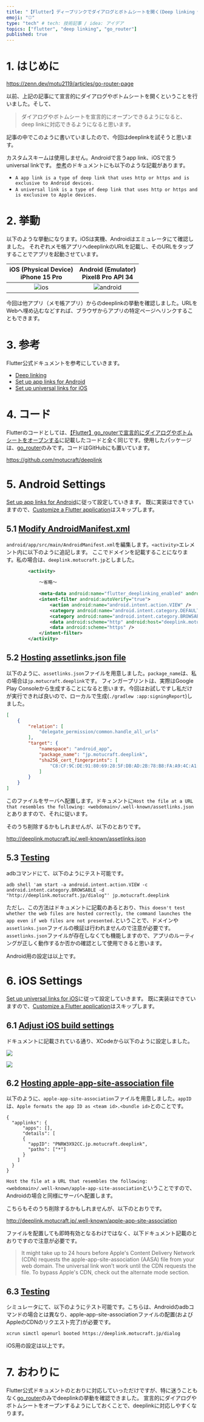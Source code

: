```yaml
---
title: "【Flutter】ディープリンクでダイアログとボトムシートを開く(Deep linking with go_router)"
emoji: "⚾"
type: "tech" # tech: 技術記事 / idea: アイデア
topics: ["flutter", "deep linking", "go_router"]
published: true
---
```


# 1. はじめに

https://zenn.dev/motu2119/articles/go-router-page

以前、上記の記事にて宣言的にダイアログやボトムシートを開くということを行いました。そして、

> ダイアログやボトムシートを宣言的にオープンできるようになると、deep linkに対応できるようになると思います。

記事の中でこのように書いていましたので、今回はdeeplinkを試そうと思います。

カスタムスキームは使用しません。Androidで言うapp link、iOSで言うuniversal linkです。
[参考](https://zenn.dev/motu2119/articles/deep-linking-20240502#3.-%E5%8F%82%E8%80%83)のドキュメントにも以下のような記載があります。
- `A app link is a type of deep link that uses http or https and is exclusive to Android devices.`
- `A universal link is a type of deep link that uses http or https and is exclusive to Apple devices.`

# 2. 挙動

以下のような挙動になります。iOSは実機、Androidはエミュレータにて確認しました。
それぞれメモ帳アプリへdeeplinkのURLを記載し、そのURLをタップすることでアプリを起動させています。

|                              iOS (Physical Device)<br/>iPhone 15 Pro                               |                                Android (Emulator)<br/>Pixel8 Pro API 34                                |
|:--------------------------------------------------------------------------------------------------:|:------------------------------------------------------------------------------------------------------:|
| ![ios](https://github.com/motucraft/deeplink/assets/35750184/eeaa0803-7e90-4008-a5b8-c1e24f7a4d61) | ![android](https://github.com/motucraft/deeplink/assets/35750184/00b5d889-c97a-4019-97a8-8aaf318f603a) |

今回は他アプリ（メモ帳アプリ）からのdeeplinkの挙動を確認しました。URLをWebへ埋め込むなどすれば、ブラウザからアプリの特定ページへリンクすることもできます。

# 3. 参考

Flutter公式ドキュメントを参考にしていきます。

- [Deep linking](https://docs.flutter.dev/ui/navigation/deep-linking)
- [Set up app links for Android](https://docs.flutter.dev/cookbook/navigation/set-up-app-links)
- [Set up universal links for iOS](https://docs.flutter.dev/cookbook/navigation/set-up-universal-links)

# 4. コード

Flutterのコードとしては、[【Flutter】go_routerで宣言的にダイアログやボトムシートをオープンする](https://zenn.dev/motu2119/articles/go-router-page)に記載したコードと全く同じです。使用したパッケージは、[go_router](https://pub.dev/packages/go_router)のみです。コードはGitHubにも置いています。

https://github.com/motucraft/deeplink

# 5. Android Settings

[Set up app links for Android](https://docs.flutter.dev/cookbook/navigation/set-up-app-links)に従って設定していきます。
既に実装はできていますので、[Customize a Flutter application](https://docs.flutter.dev/cookbook/navigation/set-up-app-links#1-customize-a-flutter-application)はスキップします。

## 5.1 [Modify AndroidManifest.xml](https://docs.flutter.dev/cookbook/navigation/set-up-app-links#2-modify-androidmanifest-xml)

`android/app/src/main/AndroidManifest.xml`を編集します。`<activity>`エレメント内に以下のように追記します。
ここでドメインを記載することになります。私の場合は、`deeplink.motucraft.jp`としました。

```xml
        <activity>
    
            〜省略〜
    
            <meta-data android:name="flutter_deeplinking_enabled" android:value="true" />
            <intent-filter android:autoVerify="true">
                <action android:name="android.intent.action.VIEW" />
                <category android:name="android.intent.category.DEFAULT" />
                <category android:name="android.intent.category.BROWSABLE" />
                <data android:scheme="http" android:host="deeplink.motucraft.jp" />
                <data android:scheme="https" />
            </intent-filter>
        </activity>
```

## 5.2 [Hosting assetlinks.json file](https://docs.flutter.dev/cookbook/navigation/set-up-app-links#3-hosting-assetlinks-json-file)

以下のように、`assetlinks.json`ファイルを用意しました。`package_name`は、私の場合は`jp.motucraft.deeplink`です。
フィンガープリントは、実際はGoogle Play Consoleから生成することになると思います。今回はお試しですし私だけが実行できれば良いので、ローカルで生成(`./gradlew :app:signingReport`)しました。

```json
[
    {
        "relation": [
            "delegate_permission/common.handle_all_urls"
        ],
        "target": {
            "namespace": "android_app",
            "package_name": "jp.motucraft.deeplink",
            "sha256_cert_fingerprints": [
                "C8:CF:9C:DE:91:80:69:28:5F:DB:AD:2B:78:B8:FA:A9:4C:A1:92:E4:3E:5A:F2:5D:01:61:E1:F3:C5:C0:8E:76"
            ]
        }
    }
]
```

このファイルをサーバへ配置します。ドキュメントに`Host the file at a URL that resembles the following: <webdomain>/.well-known/assetlinks.json`とありますので、それに従います。

そのうち削除するかもしれませんが、以下のとおりです。

http://deeplink.motucraft.jp/.well-known/assetlinks.json

## 5.3 [Testing](https://docs.flutter.dev/cookbook/navigation/set-up-app-links#testing)

adbコマンドにて、以下のようにテスト可能です。

```shell
adb shell 'am start -a android.intent.action.VIEW -c android.intent.category.BROWSABLE -d "http://deeplink.motucraft.jp/dialog"' jp.motucraft.deeplink
```

ただし、この方法はドキュメントに記載のあるとおり、`This doesn't test whether the web files are hosted correctly, the command launches the app even if web files are not presented.`ということで、ドメインや`assetlinks.json`ファイルの検証は行われませんので注意が必要です。
`assetlinks.json`ファイルが存在しなくても機能しますので、アプリのルーティングが正しく動作するか否かの確認として使用できると思います。

Android用の設定は以上です。

# 6. iOS Settings

[Set up universal links for iOS](https://docs.flutter.dev/cookbook/navigation/set-up-universal-links)に従って設定していきます。
既に実装はできていますので、[Customize a Flutter application](https://docs.flutter.dev/cookbook/navigation/set-up-app-links#1-customize-a-flutter-application)はスキップします。

## 6.1 [Adjust iOS build settings](https://docs.flutter.dev/cookbook/navigation/set-up-universal-links#2-adjust-ios-build-settings)

ドキュメントに記載されている通り、XCodeから以下のように設定しました。

![](https://storage.googleapis.com/zenn-user-upload/3186f5cc7ed9-20240502.png)

![](https://storage.googleapis.com/zenn-user-upload/a4a78e4e398f-20240502.png)

## 6.2 [Hosting apple-app-site-association file](https://docs.flutter.dev/cookbook/navigation/set-up-universal-links#3-hosting-apple-app-site-association-file)

以下のように、`apple-app-site-association`ファイルを用意しました。`appID`は、`Apple formats the app ID as <team id>.<bundle id>`とのことです。

```shell
{
  "applinks": {
      "apps": [],
      "details": [
      {
        "appID": "PNRW3X92CC.jp.motucraft.deeplink",
        "paths": ["*"]
      }
    ]
  }
}
```

`Host the file at a URL that resembles the following: <webdomain>/.well-known/apple-app-site-association`ということですので、Androidの場合と同様にサーバへ配置します。

こちらもそのうち削除するかもしれませんが、以下のとおりです。

http://deeplink.motucraft.jp/.well-known/apple-app-site-association

ファイルを配置しても即時有効となるわけではなく、以下ドキュメント記載のとおりですので注意が必要です。
> It might take up to 24 hours before Apple's Content Delivery Network (CDN) requests the apple-app-site-association (AASA) file from your web domain. The universal link won't work until the CDN requests the file. To bypass Apple's CDN, check out the alternate mode section.


## 6.3 [Testing](https://docs.flutter.dev/cookbook/navigation/set-up-universal-links#testing)

シミュレータにて、以下のようにテスト可能です。こちらは、Androidのadbコマンドの場合とは異なり、apple-app-site-associationファイルの配置(およびAppleのCDNのリクエスト完了)が必要です。

```shell
xcrun simctl openurl booted https://deeplink.motucraft.jp/dialog
```

iOS用の設定は以上です。

# 7. おわりに

Flutter公式ドキュメントのとおりに対応していっただけですが、特に迷うこともなく[go_router](https://pub.dev/packages/go_router)のみでdeeplinkの挙動を確認できました。
宣言的にダイアログやボトムシートをオープンするようにしておくことで、deeplinkに対応しやすくなります。
